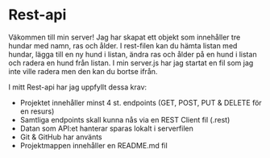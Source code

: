 # Rest-api

Väkommen till min server! 
Jag har skapat ett objekt som innehåller tre hundar med namn, ras och ålder. 
I rest-filen kan du hämta listan med hundar, lägga till en ny hund i listan, ändra ras och ålder på en hund i listan 
och radera en hund från listan.
I min server.js har jag startat en fil som jag inte ville radera men den kan du bortse ifrån. 

I mitt Rest-api har jag uppfyllt dessa krav: 
- Projektet innehåller minst 4 st. endpoints (GET, POST, PUT & DELETE för en resurs)
- Samtliga endpoints skall kunna nås via en REST Client fil (.rest)
- Datan som API:et hanterar sparas lokalt i serverfilen
- Git & GitHub har använts
- Projektmappen innehåller en README.md fil